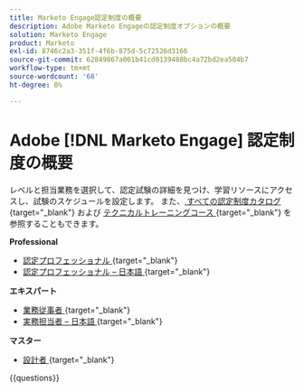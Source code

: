 ```yaml
---
title: Marketo Engage認定制度の概要
description: Adobe Marketo Engageの認定制度オプションの概要
solution: Marketo Engage
product: Marketo
exl-id: 8746c2a3-351f-4f6b-875d-5c72526d3166
source-git-commit: 62849867a001b41cd0139488bc4a72bd2ea504b7
workflow-type: tm+mt
source-wordcount: '68'
ht-degree: 0%

---
```


# Adobe [!DNL Marketo Engage] 認定制度の概要

レベルと担当業務を選択して、認定試験の詳細を見つけ、学習リソースにアクセスし、試験のスケジュールを設定します。 また、[ すべての認定制度カタログ ](https://certification.adobe.com/certifications){target="_blank"} および [ テクニカルトレーニングコース ](https://certification.adobe.com/courses/?/courses){target="_blank"} を参照することもできます。

**Professional**

* [ 認定プロフェッショナル ](https://certification.adobe.com/certification/engage-professional){target="_blank"} <!--AD0-E555-->
* [ 認定プロフェッショナル – 日本語 ](https://certification.adobe.com/certification/engage-professional){target="_blank"} <!--AD0-E555-J-->

**エキスパート**

* [ 業務従事者 ](https://certification.adobe.com/certification/marketo-engage-business-practitioner-expert){target="_blank"} <!--AD0-E559-->
* [ 実務担当者 – 日本語 ](https://certification.adobe.com/certification/marketo-engage-business-practitioner-expert){target="_blank"} <!--AD0-E559-J-->

**マスター**

* [ 設計者 ](https://certification.adobe.com/certification/marketo-engage-architect-master){target="_blank"} <!--AD0-E560-->

{{questions}}

